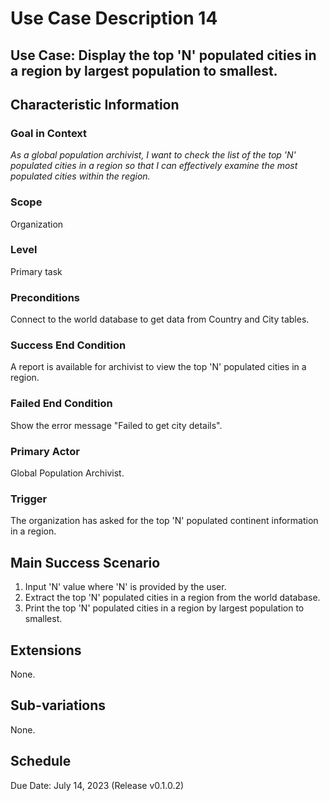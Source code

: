# Use Case Description 14

## Use Case: Display the top 'N' populated cities in a region by largest population to smallest. 

## Characteristic Information

### Goal in Context
*As a global population archivist, I want to check the list of the top 'N' populated cities in a region so that I can effectively examine the most populated cities within the region.*

### Scope
Organization

### Level
Primary task

### Preconditions
Connect to the world database to get data from Country and City tables.

### Success End Condition
A report is available for archivist to view the top 'N' populated cities in a region.

### Failed End Condition
Show the error message "Failed to get city details". 

### Primary Actor
Global Population Archivist. 

### Trigger
The organization has asked for the top 'N' populated continent information in a region.

## Main Success Scenario
1. Input 'N' value where 'N' is provided by the user. 
2. Extract the top 'N' populated cities in a region from the world database. 
2. Print the top 'N' populated cities in a region by largest population to smallest. 

## Extensions
None.

## Sub-variations
None.

## Schedule
Due Date: July 14, 2023 (Release v0.1.0.2)

